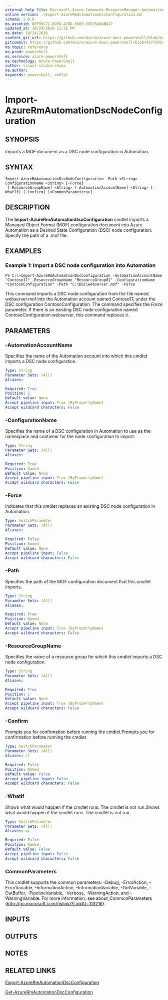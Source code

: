 ```yaml
---
external help file: Microsoft.Azure.Commands.ResourceManager.Automation.dll-Help.xml
online version: .\Export-AzureRmAutomationDscConfiguration.md
schema: 2.0.0
ms.assetid: 0EF99C72-89FD-478D-850E-50ED5A0ABA17
updated_at: 10/24/2016 11:55 PM
ms.date: 10/24/2016
content_git_url: https://github.com/Azure/azure-docs-powershell/blob/master/azureps-cmdlets-docs/ResourceManager/AzureRM.Automation/v2.1.0/Import-AzureRmAutomationDscNodeConfiguration.md
gitcommit: https://github.com/Azure/azure-docs-powershell/blob/4377291ee360e58e2c1c5d644155daf6a0279055/azureps-cmdlets-docs/ResourceManager/AzureRM.Automation/v2.1.0/Import-AzureRmAutomationDscNodeConfiguration.md
ms.topic: reference
ms.prod: powershell
ms.service: azure-powershell
ms.technology: Azure PowerShell
author: visual-studio-china
ms.author: 
keywords: powershell, cmdlet
---
```


# Import-AzureRmAutomationDscNodeConfiguration

## SYNOPSIS
Imports a MOF document as a DSC node configuration in Automation.

## SYNTAX

```
Import-AzureRmAutomationDscNodeConfiguration -Path <String> -ConfigurationName <String> [-Force]
 [-ResourceGroupName] <String> [-AutomationAccountName] <String> [-WhatIf] [-Confirm] [<CommonParameters>]
```

## DESCRIPTION
The **Import-AzureRmAutomationDscConfiguration** cmdlet imports a Managed Object Format (MOF) configuration document into Azure Automation as a Desired State Configuration (DSC) node configuration.
Specify the path of a .mof file.

## EXAMPLES

### Example 1: Import a DSC node configuration into Automation
```
PS C:\>Import-AzureRmAutomationDscConfiguration -AutomationAccountName "Contoso17" -ResourceGroupName "ResourceGroup01" -ConfigurationName "ContosoConfiguration" -Path "C:\DSC\webserver.mof" -Force
```

This command imports a DSC node configuration from the file named webserver.mof into the Automation account named Contoso17, under the DSC configuration ContosoConfiguration.
The command specifies the *Force* parameter.
If there is an existing DSC node configuration named ContosoConfiguration.webserver, this command replaces it.

## PARAMETERS

### -AutomationAccountName
Specifies the name of the Automation account into which this cmdlet imports a DSC node configuration.

```yaml
Type: String
Parameter Sets: (All)
Aliases: 

Required: True
Position: 2
Default value: None
Accept pipeline input: True (ByPropertyName)
Accept wildcard characters: False
```

### -ConfigurationName
Specifies the name of a DSC configuration in Automation to use as the namespace and container for the node configuration to import.

```yaml
Type: String
Parameter Sets: (All)
Aliases: 

Required: True
Position: Named
Default value: None
Accept pipeline input: True (ByPropertyName)
Accept wildcard characters: False
```

### -Force
Indicates that this cmdlet replaces an existing DSC node configuration in Automation.

```yaml
Type: SwitchParameter
Parameter Sets: (All)
Aliases: 

Required: False
Position: Named
Default value: None
Accept pipeline input: False
Accept wildcard characters: False
```

### -Path
Specifies the path of the MOF configuration document that this cmdlet imports.

```yaml
Type: String
Parameter Sets: (All)
Aliases: 

Required: True
Position: Named
Default value: None
Accept pipeline input: True (ByPropertyName)
Accept wildcard characters: False
```

### -ResourceGroupName
Specifies the name of a resource group for which this cmdlet imports a DSC node configuration.

```yaml
Type: String
Parameter Sets: (All)
Aliases: 

Required: True
Position: 1
Default value: None
Accept pipeline input: True (ByPropertyName)
Accept wildcard characters: False
```

### -Confirm
Prompts you for confirmation before running the cmdlet.Prompts you for confirmation before running the cmdlet.

```yaml
Type: SwitchParameter
Parameter Sets: (All)
Aliases: cf

Required: False
Position: Named
Default value: False
Accept pipeline input: False
Accept wildcard characters: False
```

### -WhatIf
Shows what would happen if the cmdlet runs.
The cmdlet is not run.Shows what would happen if the cmdlet runs.
The cmdlet is not run.

```yaml
Type: SwitchParameter
Parameter Sets: (All)
Aliases: wi

Required: False
Position: Named
Default value: False
Accept pipeline input: False
Accept wildcard characters: False
```

### CommonParameters
This cmdlet supports the common parameters: -Debug, -ErrorAction, -ErrorVariable, -InformationAction, -InformationVariable, -OutVariable, -OutBuffer, -PipelineVariable, -Verbose, -WarningAction, and -WarningVariable. For more information, see about_CommonParameters (http://go.microsoft.com/fwlink/?LinkID=113216).

## INPUTS

## OUTPUTS

## NOTES

## RELATED LINKS

[Export-AzureRmAutomationDscConfiguration](./Export-AzureRmAutomationDscConfiguration.md)

[Get-AzureRmAutomationDscConfiguration](./Get-AzureRmAutomationDscConfiguration.md)


